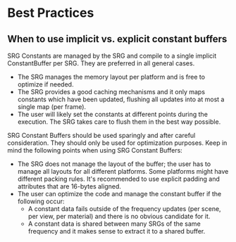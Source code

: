 # Best Practices
## When to use implicit vs. explicit constant buffers
SRG Constants are managed by the SRG and compile to a single implicit ConstantBuffer per SRG. They are preferred in all general cases. 
- The SRG manages the memory layout per platform and is free to optimize if needed.
- The SRG provides a good caching mechanisms and it only maps constants which have been updated, flushing all updates into at most a single map (per frame).
- The user will likely set the constants at different points during the execution. The SRG takes care to flush them in the best way possible.
  
SRG Constant Buffers should be used sparingly and after careful consideration. They should only be used for optimization purposes. Keep in mind the following points when using SRG Constant Buffers: 
- The SRG does not manage the layout of the buffer; the user has to manage all layouts for all different platforms. Some platforms might have different packing rules. It's recommended to use explicit padding and attributes that are 16-bytes aligned.
- The user can optimize the code and manage the constant buffer if the following occur: 
  - A constant data fails outside of the frequency updates (per scene, per view, per material) and there is no obvious candidate for it.
  - A constant data is shared between many SRGs of the same frequency and it makes sense to extract it to a shared buffer.
  